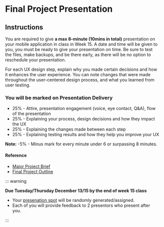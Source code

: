 # Final Project Presentation

## Instructions

You are required to give **a max 8-minute (10mins in total)** presentation on your mobile application in class in Week 15. A date and time will be given to you, you must be ready to give your presentation on time. Be sure to test the files, make backups, and be there early, as there will be no option to reschedule your presentation.

For each UX design step, explain why you made certain decisions and how it enhances the user experience. You can note changes that were made throughout the user-centered design process, and what you learned from user testing. 

### You will be marked on Presentation Delivery

- 25% - Attire, presentation engagement (voice, eye contact, Q&A), flow of the presentation
- 25% - Explaining your process, design decisions and how they impact the UX
- 25% - Explaining the changes made between each step
- 25% - Explaining testing results and how they help you improve your UX

**Note:** -5% - Minus mark for every minute under 6 or surpassing 8 minutes.

#### Reference
-  [Major Project Brief](project-brief.md)
- [Final Project Outline](proj.md)


::: warning

**Due Tuesday/Thursday December 13/15 by the end of week 15 class**

- Your [presenation spot](https://www.random.org/lists/) will be randomly generated/assigned.
- Each of you will provide feedback to 2 presentors who present after you. 

:::